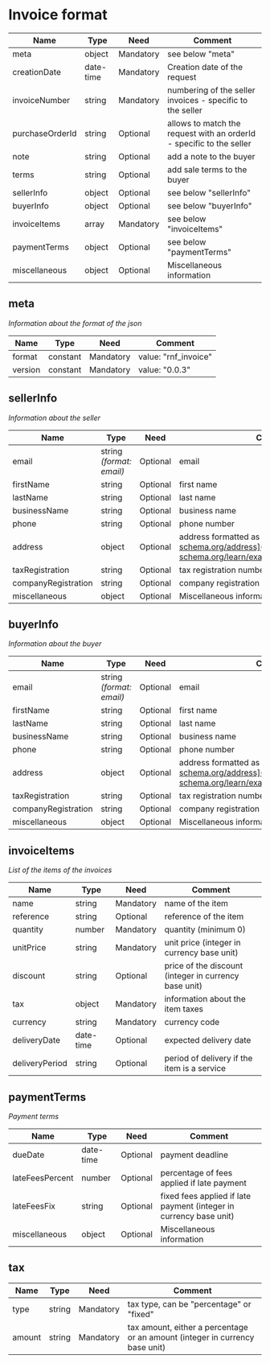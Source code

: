 # Invoice format

| Name            | Type      | Need      | Comment                                                              |
| --------------- | --------- | --------- | -------------------------------------------------------------------- |
| meta            | object    | Mandatory | see below "meta"                                                     |
| creationDate    | date-time | Mandatory | Creation date of the request                                         |
| invoiceNumber   | string    | Mandatory | numbering of the seller invoices - specific to the seller            |
| purchaseOrderId | string    | Optional  | allows to match the request with an orderId - specific to the seller |
| note            | string    | Optional  | add a note to the buyer                                              |
| terms           | string    | Optional  | add sale terms to the buyer                                          |
| sellerInfo      | object    | Optional  | see below "sellerInfo"                                               |
| buyerInfo       | object    | Optional  | see below "buyerInfo"                                                |
| invoiceItems    | array     | Mandatory | see below "invoiceItems"                                             |
| paymentTerms    | object    | Optional  | see below "paymentTerms"                                             |
| miscellaneous   | object    | Optional  | Miscellaneous information                                            |

## meta

_Information about the format of the json_

| Name    | Type     | Need      | Comment              |
| ------- | -------- | --------- | -------------------- |
| format  | constant | Mandatory | value: "rnf_invoice" |
| version | constant | Mandatory | value: "0.0.3"       |

## sellerInfo

_Information about the seller_

| Name                | Type                     | Need     | Comment                                                                                                          |
| ------------------- | ------------------------ | -------- | ---------------------------------------------------------------------------------------------------------------- |
| email               | string _(format: email)_ | Optional | email                                                                                                            |
| firstName           | string                   | Optional | first name                                                                                                       |
| lastName            | string                   | Optional | last name                                                                                                        |
| businessName        | string                   | Optional | business name                                                                                                    |
| phone               | string                   | Optional | phone number                                                                                                     |
| address             | object                   | Optional | address formatted as [http://json-schema.org/address](http://json-schema.org/learn/examples/address.schema.json) |
| taxRegistration     | string                   | Optional | tax registration number                                                                                          |
| companyRegistration | string                   | Optional | company registration number                                                                                      |
| miscellaneous       | object                   | Optional | Miscellaneous information                                                                                        |

## buyerInfo

_Information about the buyer_

| Name                | Type                     | Need     | Comment                                                                                                          |
| ------------------- | ------------------------ | -------- | ---------------------------------------------------------------------------------------------------------------- |
| email               | string _(format: email)_ | Optional | email                                                                                                            |
| firstName           | string                   | Optional | first name                                                                                                       |
| lastName            | string                   | Optional | last name                                                                                                        |
| businessName        | string                   | Optional | business name                                                                                                    |
| phone               | string                   | Optional | phone number                                                                                                     |
| address             | object                   | Optional | address formatted as [http://json-schema.org/address](http://json-schema.org/learn/examples/address.schema.json) |
| taxRegistration     | string                   | Optional | tax registration number                                                                                          |
| companyRegistration | string                   | Optional | company registration number                                                                                      |
| miscellaneous       | object                   | Optional | Miscellaneous information                                                                                        |

## invoiceItems

_List of the items of the invoices_

| Name           | Type      | Need      | Comment                                               |
| -------------- | --------- | --------- | ----------------------------------------------------- |
| name           | string    | Mandatory | name of the item                                      |
| reference      | string    | Optional  | reference of the item                                 |
| quantity       | number    | Mandatory | quantity (minimum 0)                                  |
| unitPrice      | string    | Mandatory | unit price (integer in currency base unit)            |
| discount       | string    | Optional  | price of the discount (integer in currency base unit) |
| tax            | object    | Mandatory | information about the item taxes                      |
| currency       | string    | Mandatory | currency code                                         |
| deliveryDate   | date-time | Optional  | expected delivery date                                |
| deliveryPeriod | string    | Optional  | period of delivery if the item is a service           |

## paymentTerms

_Payment terms_

| Name            | Type      | Need     | Comment                                                            |
| --------------- | --------- | -------- | ------------------------------------------------------------------ |
| dueDate         | date-time | Optional | payment deadline                                                   |
| lateFeesPercent | number    | Optional | percentage of fees applied if late payment                         |
| lateFeesFix     | string    | Optional | fixed fees applied if late payment (integer in currency base unit) |
| miscellaneous   | object    | Optional | Miscellaneous information                                          |

## tax

| Name   | Type   | Need      | Comment                                                                      |
| ------ | ------ | --------- | ---------------------------------------------------------------------------- |
| type   | string | Mandatory | tax type, can be "percentage" or "fixed"                                     |
| amount | string | Mandatory | tax amount, either a percentage or an amount (integer in currency base unit) |
